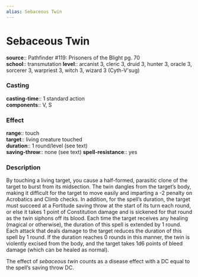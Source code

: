 ```yaml
---
alias: Sebaceous Twin
---
```


# Sebaceous Twin 

**source**:: Pathfinder \#119: Prisoners of the Blight pg. 70  
**school**:: transmutation
**level**:: arcanist 3, cleric 3, druid 3, hunter 3, oracle 3, sorcerer 3, warpriest 3, witch 3, wizard 3 (Cyth-V'sug)

### Casting 

**casting-time**:: 1 standard action  
**components**:: V, S

### Effect 

**range**:: touch  
**target**:: living creature touched  
**duration**:: 1 round/level (see text)  
**saving-throw**:: none (see text)
**spell-resistance**:: yes

### Description 

By touching a living target, you cause a half-formed, parasitic clone of the target to burst from its midsection. The twin dangles from the target’s body, making it difficult for the target to move easily and imparting a -2 penalty on Acrobatics and Climb checks. In addition, for the spell’s duration, the target must succeed at a Fortitude saving throw at the start of its turn each round, or else it takes 1 point of Constitution damage and is sickened for that round as the twin siphons off its blood. Each time the target receives any healing (magical or otherwise), the duration of this spell is extended by 1 round. Each attack that deals damage to the target reduces the duration of this spell by 1 round. If the duration reaches 0 rounds in this manner, the twin is violently excised from the body, and the target takes 1d6 points of bleed damage (which can be healed as normal).  
  
The effect of *sebaceous twin* counts as a disease effect with a DC equal to the spell’s saving throw DC.
